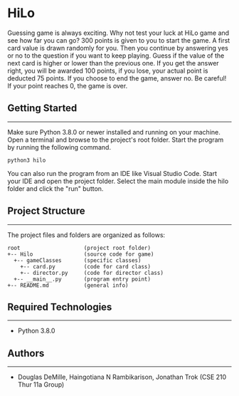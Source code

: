 # HiLo
Guessing game is always exciting. Why not test your luck at HiLo game and see how far you can go?  300 points is given to you to start the game. A first card value is drawn randomly for you. Then you continue by answering yes or no to the question if you want to keep playing. Guess if the value of the next card is higher or lower than the previous one. If you get the answer right, you will be awarded 100 points, if you lose, your actual point is deducted 75 points. If you choose to end the game, answer no. Be careful! If your point reaches 0, the game is over.

## Getting Started
---
Make sure Python 3.8.0 or newer installed and running on your machine. Open a terminal and 
browse to the project's root folder. Start the program by running the following command.
```
python3 hilo 
```
You can also run the program from an IDE like Visual Studio Code. Start your IDE and open the 
project folder. Select the main module inside the hilo folder and click the "run" button.

## Project Structure
---
The project files and folders are organized as follows:
```
root                    (project root folder)
+-- Hilo                (source code for game)
  +-- gameClasses       (specific classes)
    +-- card.py         (code for card class)
    +-- director.py     (code for director class)
  +-- __main__.py       (program entry point)
+-- README.md           (general info)
```

## Required Technologies
---
* Python 3.8.0

## Authors
---
* Douglas DeMille, Haingotiana N Rambikarison, Jonathan Trok (CSE 210 Thur 11a Group)